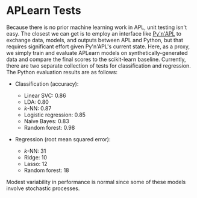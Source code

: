 # APLearn Tests

Because there is no prior machine learning work in APL, unit testing isn't easy. The closest we can get is to employ an interface like [Py'n'APL](https://github.com/Dyalog/pynapl) to exchange data, models, and outputs between APL and Python, but that requires significant effort given Py'n'APL's current state. Here, as a proxy, we simply train and evaluate APLearn models on synthetically-generated data and compare the final scores to the scikit-learn baseline. Currently, there are two separate collection of tests for classification and regression. The Python evaluation results are as follows:

* Classification (accuracy):
    * Linear SVC: 0.86
    * LDA: 0.80
    * _k_-NN: 0.87
    * Logistic regression: 0.85
    * Naive Bayes: 0.83
    * Random forest: 0.98

* Regression (root mean squared error):
    * _k_-NN: 31
    * Ridge: 10
    * Lasso: 12
    * Random forest: 18

Modest variability in performance is normal since some of these models involve stochastic processes.
